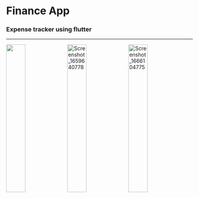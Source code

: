 <h1>Finance App</h1>

<h3>
Expense tracker using flutter
</h3>
<hr>
<div style = ""> 
<img src="https://github.com/Apurv099/FlutterApplication/assets/88666242/136c851a-ee8b-4ad3-9604-6cfdeaa2b342" alt="" width="32%"/>
<img src="https://github.com/Apurv099/FlutterApplication/assets/88666242/819ca820-635f-4bd5-8a86-3dfe2253b638" alt="Screenshot_1659640778" width="32%"/>
<img src="https://github.com/Apurv099/FlutterApplication/assets/88666242/bc821d8b-122e-4b1f-8757-357ef0199961" alt="Screenshot_1666104775" width="32%"/>
</div>
